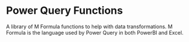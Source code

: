 # Power Query Functions
A library of M Formula functions to help with data transformations. M Formula is the language used by Power Query in both PowerBI and Excel.
